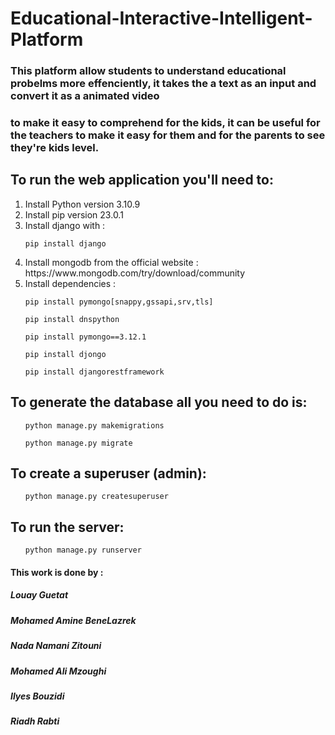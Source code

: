 # Educational-Interactive-Intelligent-Platform

### This platform allow students to understand educational probelms more effenciently, it takes the a text as an input and convert it as a animated video
### to make it easy to comprehend for the kids, it can be useful for the teachers to make it easy for them and for the parents to see they're kids level.

## To run the web application you'll need to: 
<ol>
<li>Install Python version 3.10.9</li>
<li>Install pip version 23.0.1</li>
<li>Install django with :</li>

``` 
pip install django
```
<li>Install mongodb from the official website : https://www.mongodb.com/try/download/community</li>
<li>Install dependencies : </li>

``` 
pip install pymongo[snappy,gssapi,srv,tls]
```
``` 
pip install dnspython
```
``` 
pip install pymongo==3.12.1   
```
```
pip install djongo 
```  
``` 
pip install djangorestframework

```
</ol>

## To generate the database all you need to do is: 
<ol>

``` 
python manage.py makemigrations
```

``` 
python manage.py migrate
```
</ol>

## To create a superuser (admin): 
<ol>

``` 
python manage.py createsuperuser
```
</ol>

## To run the server: 
<ol>

``` 
python manage.py runserver
```
</ol>


#### This work is done by : 
##### Louay Guetat
##### Mohamed Amine BeneLazrek
##### Nada Namani Zitouni
##### Mohamed Ali Mzoughi 
##### Ilyes Bouzidi
##### Riadh Rabti
